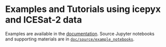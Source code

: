 # Examples and Tutorials using icepyx and ICESat-2 data

Examples are available in the [documentation](https://icepyx.readthedocs.io).
Source Jupyter notebooks and supporting materials are in
[`doc/source/example_notebooks`](https://github.com/icesat2py/icepyx/tree/main/doc/source/example_notebooks).
